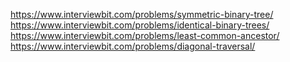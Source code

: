  
https://www.interviewbit.com/problems/symmetric-binary-tree/ 
https://www.interviewbit.com/problems/identical-binary-trees/ 
https://www.interviewbit.com/problems/least-common-ancestor/ 
https://www.interviewbit.com/problems/diagonal-traversal/ 
 
